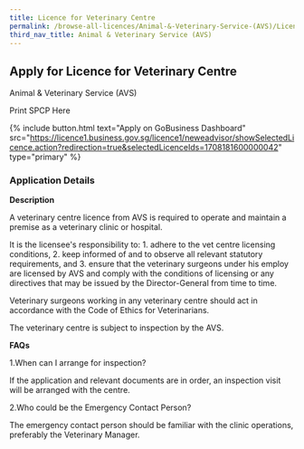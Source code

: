 ```yaml
---
title: Licence for Veterinary Centre
permalink: /browse-all-licences/Animal-&-Veterinary-Service-(AVS)/Licence-for-Veterinary-Centre
third_nav_title: Animal & Veterinary Service (AVS)
---
```


## Apply for Licence for Veterinary Centre

Animal & Veterinary Service (AVS)

Print SPCP Here

{% include button.html text="Apply on GoBusiness Dashboard" src="https://licence1.business.gov.sg/licence1/neweadvisor/showSelectedLicence.action?redirection=true&selectedLicenceIds=1708181600000042" type="primary" %}

### Application Details
<p><strong>Description</strong></p>
<p>A veterinary centre licence from AVS is required to operate and maintain a premise as a veterinary clinic or hospital.</p>
<p>It is the licensee's responsibility to: 1. adhere to the vet centre licensing conditions, 2. keep informed of and to observe all relevant statutory requirements, and 3. ensure that the veterinary surgeons under his employ are licensed by AVS and comply with the conditions of licensing or any directives that may be issued by the Director-General from time to time.</p>
<p>Veterinary surgeons working in any veterinary centre should act in accordance with the Code of Ethics for Veterinarians.</p>
<p>The veterinary centre is subject to inspection by the AVS.</p>
<p><strong>FAQs</strong></p>
<p>1.When can I arrange for inspection?</p>
<p>If the application and relevant documents are in order, an inspection visit will be arranged with the centre.</p>
<p>2.Who could be the Emergency Contact Person?</p>
<p>The emergency contact person should be familiar with the clinic operations, preferably the Veterinary Manager.</p>

